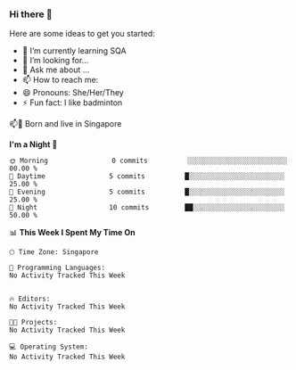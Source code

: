 ### Hi there 👋

Here are some ideas to get you started:


- 🌱 I’m currently learning SQA 
- 🤔 I’m looking for...
- 💬 Ask me about ...
- 📫 How to reach me: 
- 😄 Pronouns: She/Her/They
- ⚡ Fun fact: I like badminton

<p> 
📫📌  Born and live in Singapore 
</p>


**I'm a Night 🦉** 

```text
🌞 Morning                0 commits          ░░░░░░░░░░░░░░░░░░░░░░░░░   00.00 % 
🌆 Daytime                5 commits          █░░░░░░░░░░░░░░░░░░░░░░░░   25.00 % 
🌃 Evening                5 commits          █░░░░░░░░░░░░░░░░░░░░░░░░   25.00 % 
🌙 Night                  10 commits         ██░░░░░░░░░░░░░░░░░░░░░░░   50.00 % 
```

📊 **This Week I Spent My Time On** 

```text
🕑︎ Time Zone: Singapore

💬 Programming Languages: 
No Activity Tracked This Week


🔥 Editors: 
No Activity Tracked This Week

🐱‍💻 Projects: 
No Activity Tracked This Week

💻 Operating System: 
No Activity Tracked This Week
```

